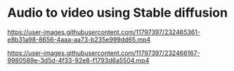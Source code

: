 # Audio to video using Stable diffusion



https://user-images.githubusercontent.com/11797397/232465361-e8b31a98-8656-4aaa-aa73-b235e999dd65.mp4



https://user-images.githubusercontent.com/11797397/232466167-9980589e-3d5d-4f33-92e8-f1793d6a5504.mp4

